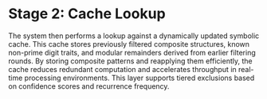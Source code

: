 # Stage 2: Cache Lookup

The system then performs a lookup against a dynamically updated symbolic cache. This cache stores previously filtered composite structures, known non-prime digit traits, and modular remainders derived from earlier filtering rounds. By storing composite patterns and reapplying them efficiently, the cache reduces redundant computation and accelerates throughput in real-time processing environments. This layer supports tiered exclusions based on confidence scores and recurrence frequency.

